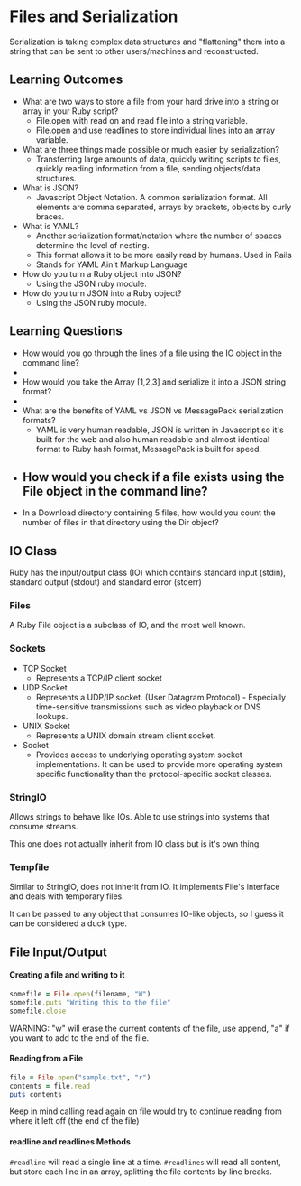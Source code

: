 # Files and Serialization

Serialization is taking complex data structures and "flattening" them into a string that can be sent to other users/machines and reconstructed.

## Learning Outcomes

- What are two ways to store a file from your hard drive into a string or array in your Ruby script?
  - File.open with read on and read file into a string variable.
  - File.open and use readlines to store individual lines into an array variable.
- What are three things made possible or much easier by serialization?
  - Transferring large amounts of data, quickly writing scripts to files, quickly reading information from a file, sending objects/data structures.
- What is JSON?
  - Javascript Object Notation. A common serialization format. All elements are comma separated, arrays by brackets, objects by curly braces.
- What is YAML?
  - Another serialization format/notation where the number of spaces determine the level of nesting.
  - This format allows it to be more easily read by humans. Used in Rails
  - Stands for YAML Ain't Markup Language
- How do you turn a Ruby object into JSON?
  - Using the JSON ruby module.
- How do you turn JSON into a Ruby object?
  - Using the JSON ruby module.

## Learning Questions

- How would you go through the lines of a file using the IO object in the command line?
-
- How would you take the Array [1,2,3] and serialize it into a JSON string format?
-
- What are the benefits of YAML vs JSON vs MessagePack serialization formats?
  - YAML is very human readable, JSON is written in Javascript so it's built for the web and also human readable and almost identical format to Ruby hash format, MessagePack is built for speed.
- ## How would you check if a file exists using the File object in the command line?
- In a Download directory containing 5 files, how would you count the number of files in that directory using the Dir object?

## IO Class

Ruby has the input/output class (IO) which contains standard input (stdin), standard output (stdout) and standard error (stderr)

### Files

A Ruby File object is a subclass of IO, and the most well known.

### Sockets

- TCP Socket
  - Represents a TCP/IP client socket
- UDP Socket
  - Represents a UDP/IP socket. (User Datagram Protocol) - Especially time-sensitive transmissions such as video playback or DNS lookups.
- UNIX Socket
  - Represents a UNIX domain stream client socket.
- Socket
  - Provides access to underlying operating system socket implementations. It can be used to provide more operating system specific functionality than the protocol-specific socket classes.

### StringIO

Allows strings to behave like IOs. Able to use strings into systems that consume streams.

This one does not actually inherit from IO class but is it's own thing.

### Tempfile

Similar to StringIO, does not inherit from IO. It implements File's interface and deals with temporary files.

It can be passed to any object that consumes IO-like objects, so I guess it can be considered a duck type.

## File Input/Output

#### Creating a file and writing to it

```Ruby
somefile = File.open(filename, "W")
somefile.puts "Writing this to the file"
somefile.close
```

WARNING: "w" will erase the current contents of the file, use append, "a" if you want to add to the end of the file.

#### Reading from a File

```Ruby
file = File.open("sample.txt", "r")
contents = file.read
puts contents
```

Keep in mind calling read again on file would try to continue reading from where it left off (the end of the file)

#### readline and readlines Methods

`#readline` will read a single line at a time.
`#readlines` will read all content, but store each line in an array, splitting the file contents by line breaks.
